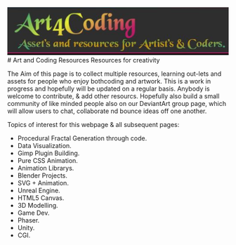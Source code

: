 <img src="/Imgs/Jpgs/Art4Coding.jpg" style="margin:auto;">
# Art and Coding Resources
 Resources for creativity

 The Aim of this page is to collect multiple resources, learning out-lets and assets for
people who enjoy bothcoding and artwork. This is a work in progress and hopefully will be updated
on a regular basis. Anybody is welcome to contribute, & add other resourcs.
Hopefully also build a small community of like minded people also on our DeviantArt group page,
which will allow users to chat, collaborate nd bounce ideas off one another.


Topics of interest for this webpage & all subsequent pages:
  * Procedural Fractal Generation through code.
  * Data Visualization. 
  * Gimp Plugin Building.
  * Pure CSS Animation.
  * Animation Librarys.  
  * Blender Projects.  
  * SVG + Animation.
  * Unreal Engine.  
  * HTML5 Canvas.  
  * 3D Modelling.
  * Game Dev.  
  * Phaser.
  * Unity.  
  * CGI.








  
